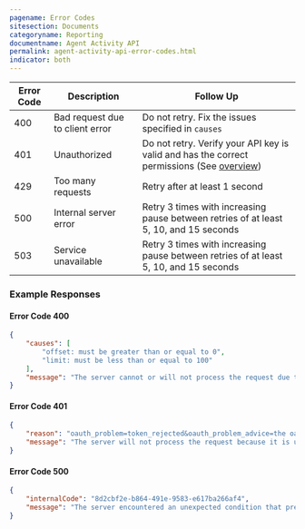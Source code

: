 ```yaml
---
pagename: Error Codes
sitesection: Documents
categoryname: Reporting
documentname: Agent Activity API
permalink: agent-activity-api-error-codes.html
indicator: both
---
```


| Error Code | Description | Follow Up |
| --- | --- | --- |
| 400 | Bad request due to client error | Do not retry. Fix the issues specified in `causes` |
| 401 | Unauthorized | Do not retry. Verify your API key is valid and has the correct permissions (See [overview](agent-activity-api-overview.html)) |
| 429 | Too many requests | Retry after at least 1 second |
| 500 | Internal server error | Retry 3 times with increasing pause between retries of at least 5, 10, and 15 seconds |
| 503 | Service unavailable | Retry 3 times with increasing pause between retries of at least 5, 10, and 15 seconds |

### Example Responses

#### Error Code 400

```json
{
	"causes": [
		"offset: must be greater than or equal to 0",
		"limit: must be less than or equal to 100"
	],
	"message": "The server cannot or will not process the request due to something that is perceived to be a client error (e.g., malformed request syntax). Please fix the issues detailed in `causes` and try again"
}
```

#### Error Code 401

```json
{
    "reason": "oauth_problem=token_rejected&oauth_problem_advice=the oauth_token is unacceptable to the Service Provider",
    "message": "The server will not process the request because it is unauthorized. This attempt has been logged"
}
```

#### Error Code 500

```json
{
    "internalCode": "8d2cbf2e-b864-491e-9583-e617ba266af4",
    "message": "The server encountered an unexpected condition that prevented it from fulfilling the request"
}
```
